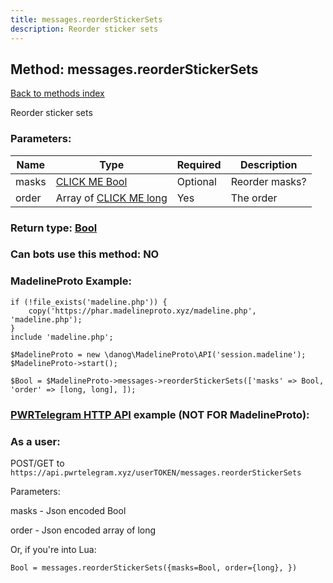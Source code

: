 ```yaml
---
title: messages.reorderStickerSets
description: Reorder sticker sets
---
```

## Method: messages.reorderStickerSets  
[Back to methods index](index.md)


Reorder sticker sets

### Parameters:

| Name     |    Type       | Required | Description |
|----------|---------------|----------|-------------|
|masks|[CLICK ME Bool](../types/Bool.md) | Optional|Reorder masks?|
|order|Array of [CLICK ME long](../types/long.md) | Yes|The order|


### Return type: [Bool](../types/Bool.md)

### Can bots use this method: **NO**


### MadelineProto Example:


```
if (!file_exists('madeline.php')) {
    copy('https://phar.madelineproto.xyz/madeline.php', 'madeline.php');
}
include 'madeline.php';

$MadelineProto = new \danog\MadelineProto\API('session.madeline');
$MadelineProto->start();

$Bool = $MadelineProto->messages->reorderStickerSets(['masks' => Bool, 'order' => [long, long], ]);
```

### [PWRTelegram HTTP API](https://pwrtelegram.xyz) example (NOT FOR MadelineProto):



### As a user:

POST/GET to `https://api.pwrtelegram.xyz/userTOKEN/messages.reorderStickerSets`

Parameters:

masks - Json encoded Bool

order - Json encoded  array of long




Or, if you're into Lua:

```
Bool = messages.reorderStickerSets({masks=Bool, order={long}, })
```

